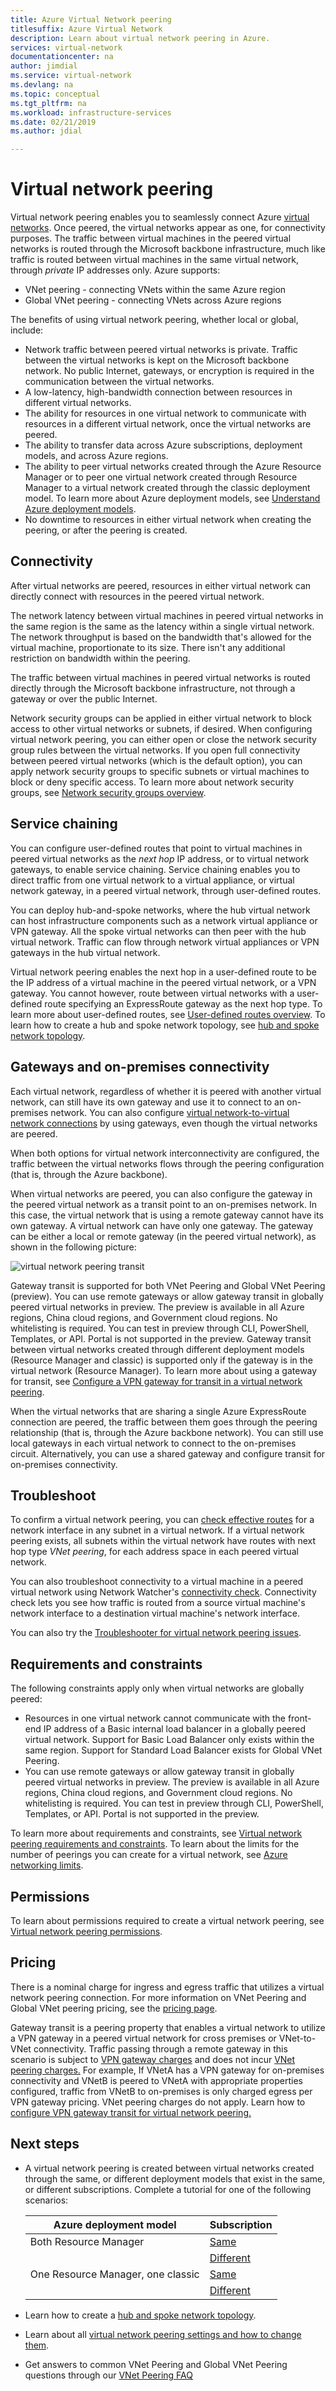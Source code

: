 ```yaml
---
title: Azure Virtual Network peering
titlesuffix: Azure Virtual Network
description: Learn about virtual network peering in Azure.
services: virtual-network
documentationcenter: na
author: jimdial
ms.service: virtual-network
ms.devlang: na
ms.topic: conceptual
ms.tgt_pltfrm: na
ms.workload: infrastructure-services
ms.date: 02/21/2019
ms.author: jdial

---
```

# Virtual network peering

Virtual network peering enables you to seamlessly connect Azure [virtual networks](virtual-networks-overview.md). Once peered, the virtual networks appear as one, for connectivity purposes. The traffic between virtual machines in the peered virtual networks is routed through the Microsoft backbone infrastructure, much like traffic is routed between virtual machines in the same virtual network, through *private* IP addresses only. Azure supports:
* VNet peering - connecting VNets within the same Azure region
* Global VNet peering - connecting VNets across Azure regions

The benefits of using virtual network peering, whether local or global, include:

* Network traffic between peered virtual networks is private. Traffic between the virtual networks is kept on the Microsoft backbone network. No public Internet, gateways, or encryption is required in the communication between the virtual networks.
* A low-latency, high-bandwidth connection between resources in different virtual networks.
* The ability for resources in one virtual network to communicate with resources in a different virtual network, once the virtual networks are peered.
* The ability to transfer data across Azure subscriptions, deployment models, and across Azure regions.
* The ability to peer virtual networks created through the Azure Resource Manager or to peer one virtual network created through Resource Manager to a virtual network created through the classic deployment model. To learn more about Azure deployment models, see [Understand Azure deployment models](../azure-resource-manager/resource-manager-deployment-model.md?toc=%2fazure%2fvirtual-network%2ftoc.json).
* No downtime to resources in either virtual network when creating the peering, or after the peering is created.

## Connectivity

After virtual networks are peered, resources in either virtual network can directly connect with resources in the peered virtual network.

The network latency between virtual machines in peered virtual networks in the same region is the same as the latency within a single virtual network. The network throughput is based on the bandwidth that's allowed for the virtual machine, proportionate to its size. There isn't any additional restriction on bandwidth within the peering.

The traffic between virtual machines in peered virtual networks is routed directly through the Microsoft backbone infrastructure, not through a gateway or over the public Internet.

Network security groups can be applied in either virtual network to block access to other virtual networks or subnets, if desired.
When configuring virtual network peering, you can either open or close the network security group rules between the virtual networks. If you open full connectivity between peered virtual networks (which is the default option), you can apply network security groups to specific subnets or virtual machines to block or deny specific access. To learn more about network security groups, see [Network security groups overview](security-overview.md).

## Service chaining

You can configure user-defined routes that point to virtual machines in peered virtual networks as the *next hop* IP address, or to virtual network gateways, to enable service chaining. Service chaining enables you to direct traffic from one virtual network to a virtual appliance, or virtual network gateway, in a peered virtual network, through user-defined routes.

You can deploy hub-and-spoke networks, where the hub virtual network can host infrastructure components such as a network virtual appliance or VPN gateway. All the spoke virtual networks can then peer with the hub virtual network. Traffic can flow through network virtual appliances or VPN gateways in the hub virtual network.

Virtual network peering enables the next hop in a user-defined route to be the IP address of a virtual machine in the peered virtual network, or a VPN gateway. You cannot however, route between virtual networks with a user-defined route specifying an ExpressRoute gateway as the next hop type. To learn more about user-defined routes, see [User-defined routes overview](virtual-networks-udr-overview.md#user-defined). To learn how to create a hub and spoke network topology, see [hub and spoke network topology](/azure/architecture/reference-architectures/hybrid-networking/hub-spoke?toc=%2fazure%2fvirtual-network%2ftoc.json).

## Gateways and on-premises connectivity

Each virtual network, regardless of whether it is peered with another virtual network, can still have its own gateway and use it to connect to an on-premises network. You can also configure [virtual network-to-virtual network connections](../vpn-gateway/vpn-gateway-vnet-vnet-rm-ps.md?toc=%2fazure%2fvirtual-network%2ftoc.json) by using gateways, even though the virtual networks are peered.

When both options for virtual network interconnectivity are configured, the traffic between the virtual networks flows through the peering configuration (that is, through the Azure backbone).

When virtual networks are peered, you can also configure the gateway in the peered virtual network as a transit point to an on-premises network. In this case, the virtual network that is using a remote gateway cannot have its own gateway. A virtual network can have only one gateway. The gateway can be either a local or remote gateway (in the peered virtual network), as shown in the following picture:

![virtual network peering transit](./media/virtual-networks-peering-overview/figure04.png)

Gateway transit is supported for both VNet Peering and Global VNet Peering (preview). You can use remote gateways or allow gateway transit in globally peered virtual networks in preview. The preview is available in all Azure regions, China cloud regions, and Government cloud regions. No whitelisting is required. You can test in preview through CLI, PowerShell, Templates, or API. Portal is not supported in the preview.
Gateway transit between virtual networks created through different deployment models (Resource Manager and classic) is supported only if the gateway is in the virtual network (Resource Manager). To learn more about using a gateway for transit, see [Configure a VPN gateway for transit in a virtual network peering](../vpn-gateway/vpn-gateway-peering-gateway-transit.md?toc=%2fazure%2fvirtual-network%2ftoc.json).

When the virtual networks that are sharing a single Azure ExpressRoute connection are peered, the traffic between them goes through the peering relationship (that is, through the Azure backbone network). You can still use local gateways in each virtual network to connect to the on-premises circuit. Alternatively, you can use a shared gateway and configure transit for on-premises connectivity.

## Troubleshoot

To confirm a virtual network peering, you can [check effective routes](diagnose-network-routing-problem.md) for a network interface in any subnet in a virtual network. If a virtual network peering exists, all subnets within the virtual network have routes with next hop type *VNet peering*, for each address space in each peered virtual network.

You can also troubleshoot connectivity to a virtual machine in a peered virtual network using Network Watcher's [connectivity check](../network-watcher/network-watcher-connectivity-portal.md?toc=%2fazure%2fvirtual-network%2ftoc.json). Connectivity check lets you see how traffic is routed from a source virtual machine's network interface to a destination virtual machine's network interface.

You can also try the [Troubleshooter for virtual network peering issues](https://support.microsoft.com/help/4486956/troubleshooter-for-virtual-network-peering-issues).

## Requirements and constraints

The following constraints apply only when virtual networks are globally peered:
- Resources in one virtual network cannot communicate with the front-end IP address of a Basic internal load balancer in a globally peered virtual network. Support for Basic Load Balancer only exists within the same region. Support for Standard Load Balancer exists for Global VNet Peering.
- You can use remote gateways or allow gateway transit in globally peered virtual networks in preview. The preview is available in all Azure regions, China cloud regions, and Government cloud regions. No whitelisting is required. You can test in preview through CLI, PowerShell, Templates, or API. Portal is not supported in the preview.

To learn more about requirements and constraints, see [Virtual network peering requirements and constraints](virtual-network-manage-peering.md#requirements-and-constraints). To learn about the limits for the number of peerings you can create for a virtual network, see [Azure networking limits](../azure-subscription-service-limits.md?toc=%2fazure%2fvirtual-network%2ftoc.json#azure-resource-manager-virtual-networking-limits).

## Permissions

To learn about permissions required to create a virtual network peering, see [Virtual network peering permissions](virtual-network-manage-peering.md#permissions).

## Pricing

There is a nominal charge for ingress and egress traffic that utilizes a virtual network peering connection. For more information on VNet Peering and Global VNet peering pricing, see the [pricing page](https://azure.microsoft.com/pricing/details/virtual-network).

Gateway transit is a peering property that enables a virtual network to utilize a VPN gateway in a peered virtual network for cross premises or VNet-to-VNet connectivity. Traffic passing through a remote gateway in this scenario is subject to [VPN gateway charges](https://azure.microsoft.com/pricing/details/vpn-gateway/) and does not incur [VNet peering charges.](https://azure.microsoft.com/pricing/details/virtual-network) For example, If VNetA has a VPN gateway for on-premises connectivity and VNetB is peered to VNetA with appropriate properties configured, traffic from VNetB to on-premises is only charged egress per VPN gateway pricing. VNet peering charges do not apply. Learn how to [configure VPN gateway transit for virtual network peering.](../vpn-gateway/vpn-gateway-peering-gateway-transit.md?toc=%2fazure%2fvirtual-network%2ftoc.json)

## Next steps

* A virtual network peering is created between virtual networks created through the same, or different deployment models that exist in the same, or different subscriptions. Complete a tutorial for one of the following scenarios:

    |Azure deployment model             | Subscription  |
    |---------                          |---------|
    |Both Resource Manager              |[Same](tutorial-connect-virtual-networks-portal.md)|
    |                                   |[Different](create-peering-different-subscriptions.md)|
    |One Resource Manager, one classic  |[Same](create-peering-different-deployment-models.md)|
    |                                   |[Different](create-peering-different-deployment-models-subscriptions.md)|

* Learn how to create a [hub and spoke network topology](/azure/architecture/reference-architectures/hybrid-networking/hub-spoke?toc=%2fazure%2fvirtual-network%2ftoc.json).
* Learn about all [virtual network peering settings and how to change them](virtual-network-manage-peering.md).
* Get answers to common VNet Peering and Global VNet Peering questions through our [VNet Peering FAQ](virtual-networks-faq.md#vnet-peering)
